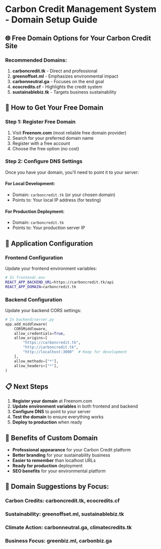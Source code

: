 # Carbon Credit Management System - Domain Setup Guide

## 🌐 Free Domain Options for Your Carbon Credit Site

### Recommended Domains:
1. **carboncredit.tk** - Direct and professional
2. **greenoffset.ml** - Emphasizes environmental impact  
3. **carbonneutral.ga** - Focuses on the end goal
4. **ecocredits.cf** - Highlights the credit system
5. **sustainablebiz.tk** - Targets business sustainability

## 🚀 How to Get Your Free Domain

### Step 1: Register Free Domain
1. Visit **Freenom.com** (most reliable free domain provider)
2. Search for your preferred domain name
3. Register with a free account
4. Choose the free option (no cost)

### Step 2: Configure DNS Settings
Once you have your domain, you'll need to point it to your server:

#### For Local Development:
- Domain: `carboncredit.tk` (or your chosen domain)
- Points to: Your local IP address (for testing)

#### For Production Deployment:
- Domain: `carboncredit.tk`
- Points to: Your production server IP

## 🔧 Application Configuration

### Frontend Configuration
Update your frontend environment variables:

```bash
# In frontend/.env
REACT_APP_BACKEND_URL=https://carboncredit.tk/api
REACT_APP_DOMAIN=carboncredit.tk
```

### Backend Configuration
Update your backend CORS settings:

```python
# In backend/server.py
app.add_middleware(
    CORSMiddleware,
    allow_credentials=True,
    allow_origins=[
        "https://carboncredit.tk",
        "http://carboncredit.tk",
        "http://localhost:3000"  # Keep for development
    ],
    allow_methods=["*"],
    allow_headers=["*"],
)
```

## 📋 Next Steps

1. **Register your domain** at Freenom.com
2. **Update environment variables** in both frontend and backend
3. **Configure DNS** to point to your server
4. **Test the domain** to ensure everything works
5. **Deploy to production** when ready

## 🎯 Benefits of Custom Domain

- **Professional appearance** for your Carbon Credit platform
- **Better branding** for your sustainability business
- **Easier to remember** than localhost URLs
- **Ready for production** deployment
- **SEO benefits** for your environmental platform

## 🌱 Domain Suggestions by Focus:

### Carbon Credits: carboncredit.tk, ecocredits.cf
### Sustainability: greenoffset.ml, sustainablebiz.tk  
### Climate Action: carbonneutral.ga, climatecredits.tk
### Business Focus: greenbiz.ml, carbonbiz.ga




